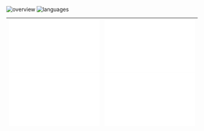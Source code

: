 ![overview](https://github.com/fritzrehde/github-stats/blob/master/generated/overview.svg)
![languages](https://github.com/fritzrehde/github-stats/blob/master/generated/languages.svg)

|![Fritz Rehde's GitHub Stats](https://github.com/fritzrehde/stats/blob/generated/overview.svg#gh-light-mode-only) ![Fritz Rehde's GitHub Stats](https://github.com/fritzrehde/stats/blob/generated/overview-dark.svg#gh-dark-mode-only)|![Most Used Languages](https://github.com/fritzrehde/stats/blob/generated/languages.svg#gh-light-mode-only) ![Most Used Languages](https://github.com/fritzrehde/stats/blob/generated/languages-dark.svg#gh-dark-mode-only)|
|:--:|:--:|
